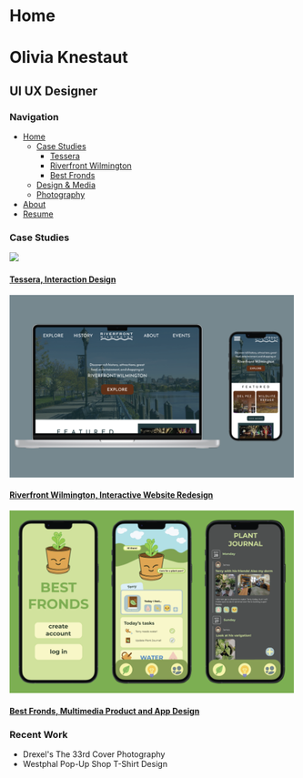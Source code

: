 # Home
# Olivia Knestaut
## UI UX Designer

### Navigation
- [Home](Home_Content.md)
    - [Case Studies](CaseStudies_Content.md)
        - [Tessera](CS1_Tessera_Content.md)
        - [Riverfront Wilmington](CS2_RiverfrontWilm_Content.md)
        - [Best Fronds](CS3_BestFronds_Content.md)
    - [Design & Media](DesignAndMedia_Content.md)
    - [Photography](Photography_Content.md)
- [About](About_Content.md)
- [Resume](Resume_Content.md)


### Case Studies

<img src="../Images/Home/Tessera-Cover-Image.png" width="500"/>

#### [Tessera, Interaction Design](CS1_Tessera_Content.md)

<img src="../Images/Home/Riverfront-Wilm-Cover-Image.png" width="500"/>

#### [Riverfront Wilmington, Interactive Website Redesign](CS2_RiverfrontWilm_Content.md)

<img src="../Images/Home/Best-Fronds-Cover-Image.png" width="500"/>

#### [Best Fronds, Multimedia Product and App Design](CS3_BestFronds_Content.md)

### Recent Work

- Drexel's The 33rd Cover Photography
- Westphal Pop-Up Shop T-Shirt Design